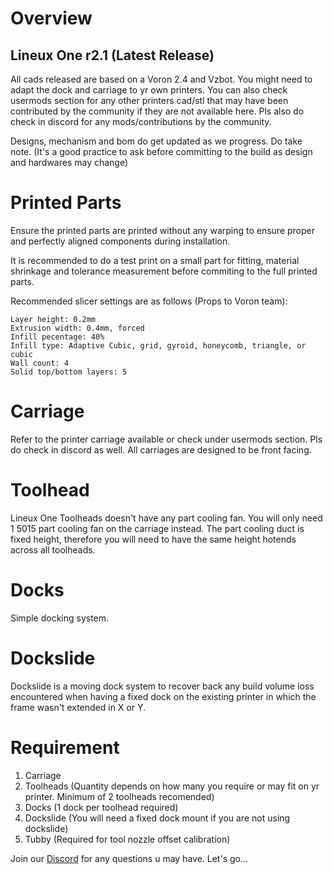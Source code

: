 # Overview

## Lineux One r2.1 (Latest Release)
All cads released are based on a Voron 2.4 and Vzbot. You might need to adapt the dock and carriage to yr own printers. You can also check usermods section for any other printers cad/stl that may have been contributed by the community if they are not available here. Pls also do check in discord for any mods/contributions by the community.

Designs, mechanism and bom do get updated as we progress. Do take note. (It's a good practice to ask before committing to the build as design and hardwares may change)

# Printed Parts
Ensure the printed parts are printed without any warping to ensure proper and perfectly aligned components during installation.

It is recommended to do a test print on a small part for fitting, material shrinkage and tolerance measurement before commiting to the full printed parts.

Recommended slicer settings are as follows (Props to Voron team):
```
Layer height: 0.2mm
Extrusion width: 0.4mm, forced
Infill pecentage: 40%
Infill type: Adaptive Cubic, grid, gyroid, honeycomb, triangle, or cubic
Wall count: 4
Solid top/bottom layers: 5
```

# Carriage
Refer to the printer carriage available or check under usermods section. Pls do check in discord as well. All carriages are designed to be front facing.

# Toolhead
Lineux One Toolheads doesn't have any part cooling fan. You will only need 1 5015 part cooling fan on the carriage instead.
The part cooling duct is fixed height, therefore you will need to have the same height hotends across all toolheads. 

# Docks
Simple docking system.

# Dockslide
Dockslide is a moving dock system to recover back any build volume loss encountered when having a fixed dock on the existing printer in which the frame wasn't extended in X or Y.

# Requirement
1. Carriage
2. Toolheads (Quantity depends on how many you require or may fit on yr printer. Minimum of 2 toolheads recomended)
3. Docks (1 dock per toolhead required)
4. Dockslide (You will need a fixed dock mount if you are not using dockslide)
5. Tubby (Required for tool nozzle offset calibration)

Join our [Discord](https://discord.gg/Xwqbjj4VjH) for any questions u may have. Let's go...
